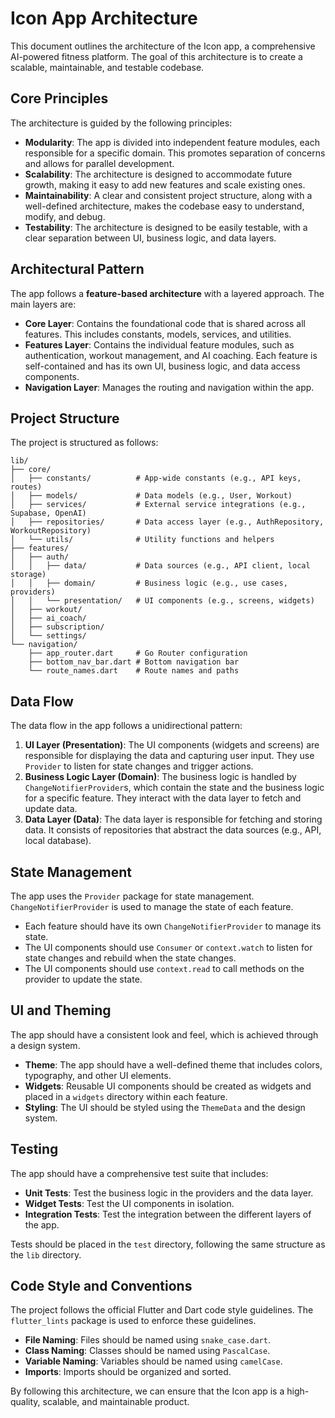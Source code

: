 # Icon App Architecture

This document outlines the architecture of the Icon app, a comprehensive AI-powered fitness platform. The goal of this architecture is to create a scalable, maintainable, and testable codebase.

## Core Principles

The architecture is guided by the following principles:

- **Modularity**: The app is divided into independent feature modules, each responsible for a specific domain. This promotes separation of concerns and allows for parallel development.
- **Scalability**: The architecture is designed to accommodate future growth, making it easy to add new features and scale existing ones.
- **Maintainability**: A clear and consistent project structure, along with a well-defined architecture, makes the codebase easy to understand, modify, and debug.
- **Testability**: The architecture is designed to be easily testable, with a clear separation between UI, business logic, and data layers.

## Architectural Pattern

The app follows a **feature-based architecture** with a layered approach. The main layers are:

- **Core Layer**: Contains the foundational code that is shared across all features. This includes constants, models, services, and utilities.
- **Features Layer**: Contains the individual feature modules, such as authentication, workout management, and AI coaching. Each feature is self-contained and has its own UI, business logic, and data access components.
- **Navigation Layer**: Manages the routing and navigation within the app.

## Project Structure

The project is structured as follows:

```
lib/
├── core/
│   ├── constants/          # App-wide constants (e.g., API keys, routes)
│   ├── models/             # Data models (e.g., User, Workout)
│   ├── services/           # External service integrations (e.g., Supabase, OpenAI)
│   ├── repositories/       # Data access layer (e.g., AuthRepository, WorkoutRepository)
│   └── utils/              # Utility functions and helpers
├── features/
│   ├── auth/
│   │   ├── data/           # Data sources (e.g., API client, local storage)
│   │   ├── domain/         # Business logic (e.g., use cases, providers)
│   │   └── presentation/   # UI components (e.g., screens, widgets)
│   ├── workout/
│   ├── ai_coach/
│   ├── subscription/
│   └── settings/
└── navigation/
    ├── app_router.dart     # Go Router configuration
    ├── bottom_nav_bar.dart # Bottom navigation bar
    └── route_names.dart    # Route names and paths
```

## Data Flow

The data flow in the app follows a unidirectional pattern:

1.  **UI Layer (Presentation)**: The UI components (widgets and screens) are responsible for displaying the data and capturing user input. They use `Provider` to listen for state changes and trigger actions.
2.  **Business Logic Layer (Domain)**: The business logic is handled by `ChangeNotifierProvider`s, which contain the state and the business logic for a specific feature. They interact with the data layer to fetch and update data.
3.  **Data Layer (Data)**: The data layer is responsible for fetching and storing data. It consists of repositories that abstract the data sources (e.g., API, local database).

## State Management

The app uses the `Provider` package for state management. `ChangeNotifierProvider` is used to manage the state of each feature.

- Each feature should have its own `ChangeNotifierProvider` to manage its state.
- The UI components should use `Consumer` or `context.watch` to listen for state changes and rebuild when the state changes.
- The UI components should use `context.read` to call methods on the provider to update the state.

## UI and Theming

The app should have a consistent look and feel, which is achieved through a design system.

- **Theme**: The app should have a well-defined theme that includes colors, typography, and other UI elements.
- **Widgets**: Reusable UI components should be created as widgets and placed in a `widgets` directory within each feature.
- **Styling**: The UI should be styled using the `ThemeData` and the design system.

## Testing

The app should have a comprehensive test suite that includes:

- **Unit Tests**: Test the business logic in the providers and the data layer.
- **Widget Tests**: Test the UI components in isolation.
- **Integration Tests**: Test the integration between the different layers of the app.

Tests should be placed in the `test` directory, following the same structure as the `lib` directory.

## Code Style and Conventions

The project follows the official Flutter and Dart code style guidelines. The `flutter_lints` package is used to enforce these guidelines.

- **File Naming**: Files should be named using `snake_case.dart`.
- **Class Naming**: Classes should be named using `PascalCase`.
- **Variable Naming**: Variables should be named using `camelCase`.
- **Imports**: Imports should be organized and sorted.

By following this architecture, we can ensure that the Icon app is a high-quality, scalable, and maintainable product.
